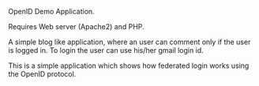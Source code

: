OpenID Demo Application.

Requires Web server (Apache2) and PHP.

A simple blog like application, where an user can comment only if the user is logged in. 
To login the user can use his/her gmail login id. 

This is a simple application which shows how federated login works using the OpenID protocol.
